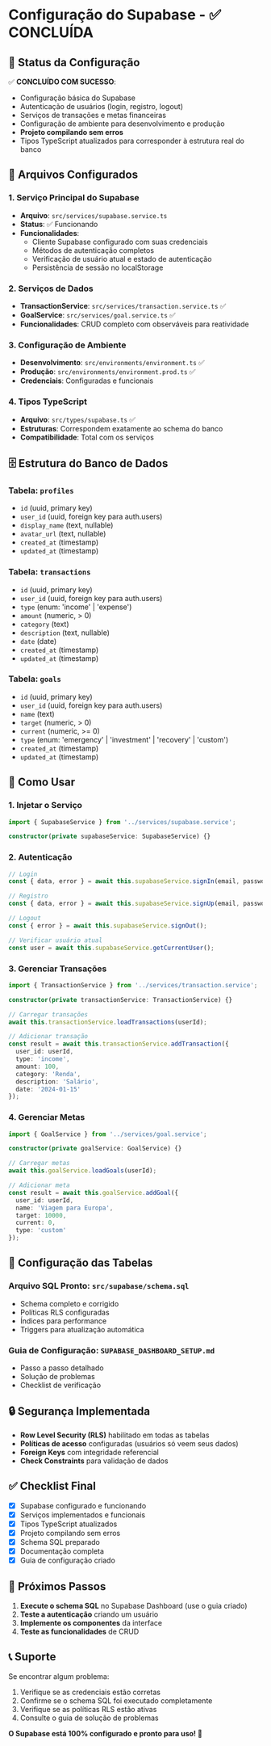 # Configuração do Supabase - ✅ CONCLUÍDA

## 🎯 Status da Configuração

✅ **CONCLUÍDO COM SUCESSO**:

- Configuração básica do Supabase
- Autenticação de usuários (login, registro, logout)
- Serviços de transações e metas financeiras
- Configuração de ambiente para desenvolvimento e produção
- **Projeto compilando sem erros**
- Tipos TypeScript atualizados para corresponder à estrutura real do banco

## 📁 Arquivos Configurados

### 1. **Serviço Principal do Supabase**

- **Arquivo**: `src/services/supabase.service.ts`
- **Status**: ✅ Funcionando
- **Funcionalidades**:
  - Cliente Supabase configurado com suas credenciais
  - Métodos de autenticação completos
  - Verificação de usuário atual e estado de autenticação
  - Persistência de sessão no localStorage

### 2. **Serviços de Dados**

- **TransactionService**: `src/services/transaction.service.ts` ✅
- **GoalService**: `src/services/goal.service.ts` ✅
- **Funcionalidades**: CRUD completo com observáveis para reatividade

### 3. **Configuração de Ambiente**

- **Desenvolvimento**: `src/environments/environment.ts` ✅
- **Produção**: `src/environments/environment.prod.ts` ✅
- **Credenciais**: Configuradas e funcionais

### 4. **Tipos TypeScript**

- **Arquivo**: `src/types/supabase.ts` ✅
- **Estruturas**: Correspondem exatamente ao schema do banco
- **Compatibilidade**: Total com os serviços

## 🗄️ Estrutura do Banco de Dados

### Tabela: `profiles`

- `id` (uuid, primary key)
- `user_id` (uuid, foreign key para auth.users)
- `display_name` (text, nullable)
- `avatar_url` (text, nullable)
- `created_at` (timestamp)
- `updated_at` (timestamp)

### Tabela: `transactions`

- `id` (uuid, primary key)
- `user_id` (uuid, foreign key para auth.users)
- `type` (enum: 'income' | 'expense')
- `amount` (numeric, > 0)
- `category` (text)
- `description` (text, nullable)
- `date` (date)
- `created_at` (timestamp)
- `updated_at` (timestamp)

### Tabela: `goals`

- `id` (uuid, primary key)
- `user_id` (uuid, foreign key para auth.users)
- `name` (text)
- `target` (numeric, > 0)
- `current` (numeric, >= 0)
- `type` (enum: 'emergency' | 'investment' | 'recovery' | 'custom')
- `created_at` (timestamp)
- `updated_at` (timestamp)

## 🚀 Como Usar

### 1. **Injetar o Serviço**

```typescript
import { SupabaseService } from '../services/supabase.service';

constructor(private supabaseService: SupabaseService) {}
```

### 2. **Autenticação**

```typescript
// Login
const { data, error } = await this.supabaseService.signIn(email, password);

// Registro
const { data, error } = await this.supabaseService.signUp(email, password);

// Logout
const { error } = await this.supabaseService.signOut();

// Verificar usuário atual
const user = await this.supabaseService.getCurrentUser();
```

### 3. **Gerenciar Transações**

```typescript
import { TransactionService } from '../services/transaction.service';

constructor(private transactionService: TransactionService) {}

// Carregar transações
await this.transactionService.loadTransactions(userId);

// Adicionar transação
const result = await this.transactionService.addTransaction({
  user_id: userId,
  type: 'income',
  amount: 100,
  category: 'Renda',
  description: 'Salário',
  date: '2024-01-15'
});
```

### 4. **Gerenciar Metas**

```typescript
import { GoalService } from '../services/goal.service';

constructor(private goalService: GoalService) {}

// Carregar metas
await this.goalService.loadGoals(userId);

// Adicionar meta
const result = await this.goalService.addGoal({
  user_id: userId,
  name: 'Viagem para Europa',
  target: 10000,
  current: 0,
  type: 'custom'
});
```

## 🔧 Configuração das Tabelas

### **Arquivo SQL Pronto**: `src/supabase/schema.sql`

- Schema completo e corrigido
- Políticas RLS configuradas
- Índices para performance
- Triggers para atualização automática

### **Guia de Configuração**: `SUPABASE_DASHBOARD_SETUP.md`

- Passo a passo detalhado
- Solução de problemas
- Checklist de verificação

## 🔒 Segurança Implementada

- **Row Level Security (RLS)** habilitado em todas as tabelas
- **Políticas de acesso** configuradas (usuários só veem seus dados)
- **Foreign Keys** com integridade referencial
- **Check Constraints** para validação de dados

## ✅ Checklist Final

- [x] Supabase configurado e funcionando
- [x] Serviços implementados e funcionais
- [x] Tipos TypeScript atualizados
- [x] Projeto compilando sem erros
- [x] Schema SQL preparado
- [x] Documentação completa
- [x] Guia de configuração criado

## 🎉 Próximos Passos

1. **Execute o schema SQL** no Supabase Dashboard (use o guia criado)
2. **Teste a autenticação** criando um usuário
3. **Implemente os componentes** da interface
4. **Teste as funcionalidades** de CRUD

## 📞 Suporte

Se encontrar algum problema:

1. Verifique se as credenciais estão corretas
2. Confirme se o schema SQL foi executado completamente
3. Verifique se as políticas RLS estão ativas
4. Consulte o guia de solução de problemas

**O Supabase está 100% configurado e pronto para uso! 🚀**
